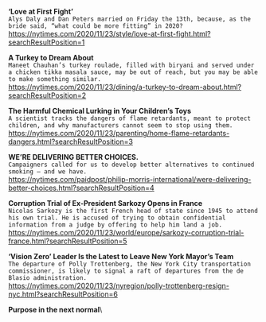 **‘Love at First Fight’**\
`Alys Daly and Dan Peters married on Friday the 13th, because, as the bride said, “what could be more fitting” in 2020?`\
https://nytimes.com/2020/11/23/style/love-at-first-fight.html?searchResultPosition=1

**A Turkey to Dream About**\
`Maneet Chauhan’s turkey roulade, filled with biryani and served under a chicken tikka masala sauce, may be out of reach, but you may be able to make something similar.`\
https://nytimes.com/2020/11/23/dining/a-turkey-to-dream-about.html?searchResultPosition=2

**The Harmful Chemical Lurking in Your Children’s Toys**\
`A scientist tracks the dangers of flame retardants, meant to protect children, and why manufacturers cannot seem to stop using them.`\
https://nytimes.com/2020/11/23/parenting/home-flame-retardants-dangers.html?searchResultPosition=3

**WE’RE DELIVERING BETTER CHOICES.**\
`Campaigners called for us to develop better alternatives to continued smoking – and we have.
`\
https://nytimes.com/paidpost/philip-morris-international/were-delivering-better-choices.html?searchResultPosition=4

**Corruption Trial of Ex-President Sarkozy Opens in France**\
`Nicolas Sarkozy is the first French head of state since 1945 to attend his own trial. He is accused of trying to obtain confidential information from a judge by offering to help him land a job.`\
https://nytimes.com/2020/11/23/world/europe/sarkozy-corruption-trial-france.html?searchResultPosition=5

**‘Vision Zero’ Leader Is the Latest to Leave New York Mayor’s Team**\
`The departure of Polly Trottenberg, the New York City transportation commissioner, is likely to signal a raft of departures from the de Blasio administration.`\
https://nytimes.com/2020/11/23/nyregion/polly-trottenberg-resign-nyc.html?searchResultPosition=6

**Purpose in the next normal**\
